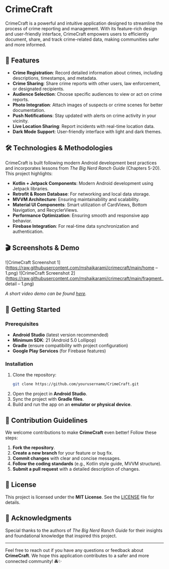 # CrimeCraft

CrimeCraft is a powerful and intuitive application designed to streamline the process of crime reporting and management. With its feature-rich design and user-friendly interface, CrimeCraft empowers users to efficiently document, share, and track crime-related data, making communities safer and more informed.

## 🚀 Features

- **Crime Registration**: Record detailed information about crimes, including descriptions, timestamps, and metadata.
- **Crime Sharing**: Share crime reports with other users, law enforcement, or designated recipients.
- **Audience Selection**: Choose specific audiences to view or act on crime reports.
- **Photo Integration**: Attach images of suspects or crime scenes for better documentation.
- **Push Notifications**: Stay updated with alerts on crime activity in your vicinity.
- **Live Location Sharing**: Report incidents with real-time location data.
- **Dark Mode Support**: User-friendly interface with light and dark themes.

## 🛠️ Technologies & Methodologies
CrimeCraft is built following modern Android development best practices and incorporates lessons from *The Big Nerd Ranch Guide* (Chapters 5-20). This project highlights:

- **Kotlin + Jetpack Components**: Modern Android development using Jetpack libraries.
- **Retrofit & Room Database**: For networking and local data storage.
- **MVVM Architecture**: Ensuring maintainability and scalability.
- **Material UI Components**: Smart utilization of CardViews, Bottom Navigation, and RecyclerViews.
- **Performance Optimization**: Ensuring smooth and responsive app behavior.
- **Firebase Integration**: For real-time data synchronization and authentication.

## 🎬 Screenshots & Demo
![CrimeCraft Screenshot 1](https://raw.githubusercontent.com/mshajkarami/crimecraft/main/home – 1.png)
![CrimeCraft Screenshot 2](https://raw.githubusercontent.com/mshajkarami/crimecraft/main/fragment_ detail – 1.png)

_A short video demo can be found [here](link-to-video)._  

## 📌 Getting Started

### Prerequisites
- **Android Studio** (latest version recommended)
- **Minimum SDK**: 21 (Android 5.0 Lollipop)
- **Gradle** (ensure compatibility with project configuration)
- **Google Play Services** (for Firebase features)

### Installation
1. Clone the repository:
   ```bash
   git clone https://github.com/yourusername/CrimeCraft.git
   ```
2. Open the project in **Android Studio**.
3. Sync the project with **Gradle files**.
4. Build and run the app on an **emulator or physical device**.

## 🤝 Contribution Guidelines
We welcome contributions to make **CrimeCraft** even better! Follow these steps:
1. **Fork the repository**.
2. **Create a new branch** for your feature or bug fix.
3. **Commit changes** with clear and concise messages.
4. **Follow the coding standards** (e.g., Kotlin style guide, MVVM structure).
5. **Submit a pull request** with a detailed description of changes.

## 📜 License
This project is licensed under the **MIT License**. See the [LICENSE](link-to-license) file for details.

## 🙌 Acknowledgments
Special thanks to the authors of *The Big Nerd Ranch Guide* for their insights and foundational knowledge that inspired this project.

---
Feel free to reach out if you have any questions or feedback about **CrimeCraft**. We hope this application contributes to a safer and more connected community! 🚔✨

